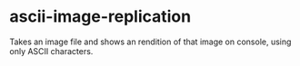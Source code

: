 # ascii-image-replication
Takes an image file and shows an rendition of that image on console, using only ASCII characters.
